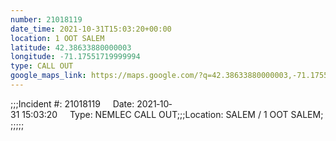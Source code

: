 ```yaml
---
number: 21018119
date_time: 2021-10-31T15:03:20+00:00
location: 1 OOT SALEM
latitude: 42.38633880000003
longitude: -71.17551719999994
type: CALL OUT
google_maps_link: https://maps.google.com/?q=42.38633880000003,-71.17551719999994
---
```


;;;Incident #: 21018119     Date: 2021‐10‐31 15:03:20     Type: NEMLEC CALL OUT;;;Location: SALEM / 1 OOT SALEM;;;;;;
